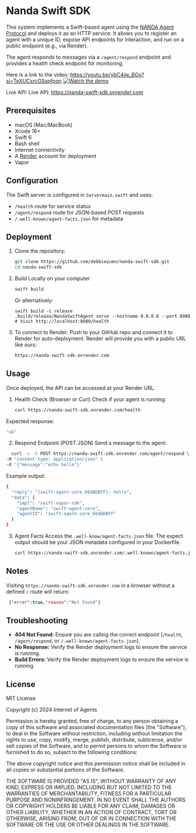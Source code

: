 # Nanda Swift SDK
This system implements a Swift-based agent using the [NANDA Agent Protocol](https://github.com/projnanda/nanda-agent) and deploys it as an HTTP service. It allows you to register an agent with a unique ID, expose API endpoints for interaction, and run on a public endpoint (e.g., via Render).  

The agent responds to messages via a `/agent/respond` endpoint and provides a health check endpoint for monitoring.

Here is a link to the video: https://youtu.be/ybC4iie_BGs?si=TeXUCxrcGSspfpqn
[![Watch the demo](https://img.youtube.com/vi/ybC4iie_BGs/0.jpg)](https://youtu.be/ybC4iie_BGs)

Live API: Live API: https://nanda-swift-sdk.onrender.com


## Prerequisites
- macOS (Mac/MacBook)
- Xcode 16+
- Swift 6
- Bash shell
- Internet connectivity
- A [Render](https://render.com/) account for deployment
- Vapor
  
## Configuration

The Swift server is configured in `Servermain.swift` and uses:
- `/health` route for service status
- `/agent/respond` route for JSON-based POST requests
- `/.well-known/agent-facts.json` for metadata

## Deployment

1. Clone the repository:
   ```bash
   git clone https://github.com/debbieyuen/nanda-swift-sdk.git
   cd nanda-swift-sdk
   ```
   
2. Build Locally on your computer
   ```bash
   swift build
   ```
   Or alternatively:

   ```
   swift build -c release
   .build/release/NandaSwiftAgent serve --hostname 0.0.0.0 --port 8080
   # Visit http://localhost:8080/health
   ```

3. To connect to Render: Push to your GitHub repo and connect it to Render for auto-deployment.
Render will provide you with a public URL like ours:
   ```bash
   https://nanda-swift-sdk.onrender.com
   ```
## Usage
Once deployed, the API can be accessed at your Render URL. 

1. Health Check (Browser or Curl)
   Check if your agent is running:
   ```bash
   curl https://nanda-swift-sdk.onrender.com/health
   ```
  Expected response: 
   ```bash
   "ok"
   ```
   
2. Respond Endpoint (POST JSON)
   Send a message to the agent:
  ```bash
    curl -s -X POST https://nanda-swift-sdk.onrender.com/agent/respond \
  -H "content-type: application/json" \
  -d '{"message":"echo hello"}'
  ```
  Example output: 
```bash
{
  "reply": "[swift-agent-core_664BDBFF]: hello",
  "data": {
    "impl": "swift-vapor-sdk",
    "agentName": "swift-agent-core",
    "agentID": "swift-agent-core_664BDBFF"
  }
}
```
3. Agent Facts
   Access the `.well-know/agent-facts.json` file. The expect output should be your JSON metadata configured in your Dockerfile.
   ```bash
   curl https://nanda-swift-sdk.onrender.com/.well-known/agent-facts.json
   ```

## Notes
  Visiting `https://nanda-swift-sdk.onrender.com` in a browser without a defined `/` route will return:
   ```json
    {"error":true,"reason":"Not Found"}
   ```

## Troubleshooting
* **404 Not Found:** Ensure you are calling the correct endpoint (`/health`, `/agent/respond`, or `/.well-known/agent-facts.json`).
* **No Response:** Verify the Render deployment logs to ensure the service is running.
* **Build Errors:** Verify the Render deployment logs to ensure the service is running.

## License

MIT License

Copyright (c) 2024 Internet of Agents

Permission is hereby granted, free of charge, to any person obtaining a copy
of this software and associated documentation files (the "Software"), to deal
in the Software without restriction, including without limitation the rights
to use, copy, modify, merge, publish, distribute, sublicense, and/or sell
copies of the Software, and to permit persons to whom the Software is
furnished to do so, subject to the following conditions:

The above copyright notice and this permission notice shall be included in all
copies or substantial portions of the Software.

THE SOFTWARE IS PROVIDED "AS IS", WITHOUT WARRANTY OF ANY KIND, EXPRESS OR
IMPLIED, INCLUDING BUT NOT LIMITED TO THE WARRANTIES OF MERCHANTABILITY,
FITNESS FOR A PARTICULAR PURPOSE AND NONINFRINGEMENT. IN NO EVENT SHALL THE
AUTHORS OR COPYRIGHT HOLDERS BE LIABLE FOR ANY CLAIM, DAMAGES OR OTHER
LIABILITY, WHETHER IN AN ACTION OF CONTRACT, TORT OR OTHERWISE, ARISING FROM,
OUT OF OR IN CONNECTION WITH THE SOFTWARE OR THE USE OR OTHER DEALINGS IN THE
SOFTWARE. 
